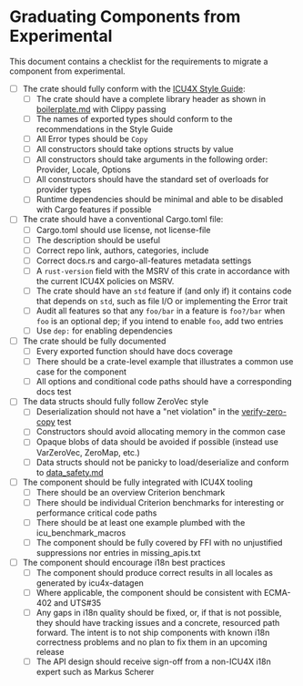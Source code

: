 Graduating Components from Experimental
=======================================

This document contains a checklist for the requirements to migrate a component from experimental.

- [ ] The crate should fully conform with the [ICU4X Style Guide](https://github.com/unicode-org/icu4x/blob/main/docs/process/style_guide.md):
  - [ ] The crate should have a complete library header as shown in [boilerplate.md](https://github.com/unicode-org/icu4x/blob/main/docs/process/boilerplate.md) with Clippy passing
  - [ ] The names of exported types should conform to the recommendations in the Style Guide
  - [ ] All Error types should be `Copy`
  - [ ] All constructors should take options structs by value
  - [ ] All constructors should take arguments in the following order: Provider, Locale, Options
  - [ ] All constructors should have the standard set of overloads for provider types
  - [ ] Runtime dependencies should be minimal and able to be disabled with Cargo features if possible
- [ ] The crate should have a conventional Cargo.toml file:
  - [ ] Cargo.toml should use license, not license-file
  - [ ] The description should be useful
  - [ ] Correct repo link, authors, categories, include
  - [ ] Correct docs.rs and cargo-all-features metadata settings
  - [ ] A `rust-version` field with the MSRV of this crate in accordance with the current ICU4X policies on MSRV.
  - [ ] The crate should have an `std` feature if (and only if) it contains code that depends on `std`, such as file I/O or implementing the Error trait
  - [ ] Audit all features so that any `foo/bar` in a feature is `foo?/bar` when `foo` is an optional dep; if you intend to enable `foo`, add two entries
  - [ ] Use `dep:` for enabling dependencies
- [ ] The crate should be fully documented
  - [ ] Every exported function should have docs coverage
  - [ ] There should be a crate-level example that illustrates a common use case for the component
  - [ ] All options and conditional code paths should have a corresponding docs test
- [ ] The data structs should fully follow ZeroVec style
  - [ ] Deserialization should not have a "net violation" in the [verify-zero-copy](https://github.com/unicode-org/icu4x/blob/main/provider/datagen/tests/verify-zero-copy.rs) test
  - [ ] Constructors should avoid allocating memory in the common case
  - [ ] Opaque blobs of data should be avoided if possible (instead use VarZeroVec, ZeroMap, etc.)
  - [ ] Data structs should not be panicky to load/deserialize and conform to [data_safety.md](https://github.com/unicode-org/icu4x/blob/main/docs/design/data_safety.md)
- [ ] The component should be fully integrated with ICU4X tooling
  - [ ] There should be an overview Criterion benchmark
  - [ ] There should be individual Criterion benchmarks for interesting or performance critical code paths
  - [ ] There should be at least one example plumbed with the icu_benchmark_macros
  - [ ] The component should be fully covered by FFI with no unjustified suppressions nor entries in missing_apis.txt
- [ ] The component should encourage i18n best practices
  - [ ] The component should produce correct results in all locales as generated by icu4x-datagen
  - [ ] Where applicable, the component should be consistent with ECMA-402 and UTS#35
  - [ ] Any gaps in i18n quality should be fixed, or, if that is not possible, they should have tracking issues and a concrete, resourced path forward. The intent is to not ship components with known i18n correctness problems and no plan to fix them in an upcoming release
  - [ ] The API design should receive sign-off from a non-ICU4X i18n expert such as Markus Scherer
